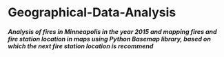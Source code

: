 # Geographical-Data-Analysis
##### Analysis of fires in Minneapolis in the year 2015 and mapping fires and fire station location in maps using Python Basemap library, based on which the next fire station location is recommend
